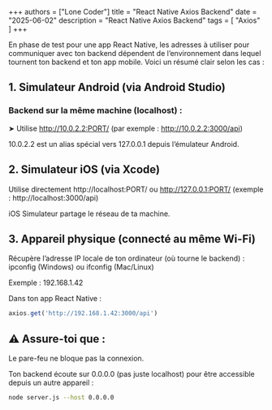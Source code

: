 +++
authors = ["Lone Coder"]
title = "React Native Axios Backend"
date = "2025-06-02"
description = "React Native Axios Backend"
tags = [
    "Axios"
]
+++

En phase de test pour une app React Native, les adresses à utiliser pour communiquer avec ton backend dépendent de l’environnement dans lequel tournent ton backend et ton app mobile. Voici un résumé clair selon les cas :

## 1. Simulateur Android (via Android Studio)

### Backend sur la même machine (localhost) :
➤ Utilise http://10.0.2.2:PORT/
(par exemple : http://10.0.2.2:3000/api)

10.0.2.2 est un alias spécial vers 127.0.0.1 depuis l’émulateur Android.

## 2. Simulateur iOS (via Xcode)

Utilise directement http://localhost:PORT/ ou http://127.0.0.1:PORT/
(exemple : http://localhost:3000/api)

iOS Simulateur partage le réseau de ta machine.

## 3. Appareil physique (connecté au même Wi-Fi)

Récupère l’adresse IP locale de ton ordinateur (où tourne le backend) :
ipconfig (Windows) ou ifconfig (Mac/Linux)

Exemple : 192.168.1.42

Dans ton app React Native :

```javascript
axios.get('http://192.168.1.42:3000/api')
```

## ⚠️ Assure-toi que :

Le pare-feu ne bloque pas la connexion.

Ton backend écoute sur 0.0.0.0 (pas juste localhost) pour être accessible depuis un autre appareil :

```bash
node server.js --host 0.0.0.0
```